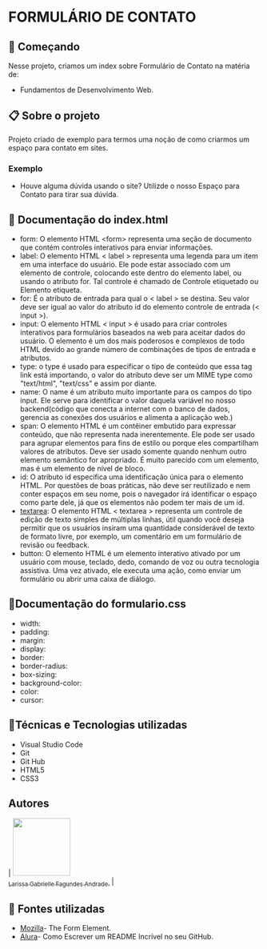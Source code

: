 # FORMULÁRIO DE CONTATO

## 🚀 Começando
Nesse projeto, criamos um index sobre Formulário de Contato na matéria de:
* Fundamentos de Desenvolvimento Web.

## 📋 Sobre o projeto
Projeto criado de exemplo para termos uma noção de como criarmos um espaço para contato em sites.
###  Exemplo
* Houve alguma dúvida usando o site? Utilizde o nosso Espaço para Contato para tirar sua dúvida.

## 📁 Documentação do index.html 
* form: O elemento HTML &lt;form&gt; representa uma seção de documento que contém controles interativos para enviar informações.
* label: O elemento HTML < label > representa uma legenda para um item em uma interface do usuário. Ele pode estar associado com um elemento de controle, colocando este dentro do elemento label, ou usando o atributo for. Tal controle é chamado de Controle etiquetado ou Elemento etiqueta.
* for:  É o atributo de entrada para qual o < label > se destina. Seu valor deve ser igual ao valor do atributo id do elemento controle de entrada (< input >).
* input: O elemento HTML < input > é usado para criar controles interativos para formulários baseados na web para aceitar dados do usuário. O elemento é um dos mais poderosos e complexos de todo HTML devido ao grande número de combinações de tipos de entrada e atributos.
* type:  o type é usado para especificar o tipo de conteúdo que essa tag link está importando, o valor do atributo deve ser um MIME type como "text/html", "text/css" e assim por diante.
* name: O name é um atributo muito importante para os campos do tipo input. Ele serve para identificar o valor daquela variável no nosso backend(código que conecta a internet com o banco de dados, gerencia as conexões dos usuários e alimenta a aplicação web.)
* span: O elemento HTML é um contêiner embutido para expressar conteúdo, que não representa nada inerentemente. Ele pode ser usado para agrupar elementos para fins de estilo ou porque eles compartilham valores de atributos. Deve ser usado somente quando nenhum outro elemento semântico for apropriado. É muito parecido com um elemento, mas é um elemento de nível de bloco.
* id: O atributo id especifica uma identificação única para o elemento HTML. Por questões de boas práticas, não deve ser reutilizado e nem conter espaços em seu nome, pois o navegador irá identificar o espaço como parte dele, já que os elementos não podem ter mais de um id.
* [textarea](https://developer.mozilla.org/en-US/docs/Web/HTML/Element/textarea): O elemento HTML < textarea > representa um controle de edição de texto simples de múltiplas linhas, útil quando você deseja permitir que os usuários insiram uma quantidade considerável de texto de formato livre, por exemplo, um comentário em um formulário de revisão ou feedback.
* button: O elemento HTML é um elemento interativo ativado por um usuário com mouse, teclado, dedo, comando de voz ou outra tecnologia assistiva. Uma vez ativado, ele executa uma ação, como enviar um formulário ou abrir uma caixa de diálogo.

##  📁Documentação do formulario.css
* width:
* padding:
* margin: 
* display:
* border:
* border-radius:
* box-sizing:
* background-color:
* color:
* cursor:


## 🔨Técnicas e Tecnologias utilizadas
* Visual Studio Code 
* Git
* Git Hub
* HTML5
* CSS3

## Autores
| [<img loading="lazy" src="eu.pjeg" width=115><br><sub>Larissa Gabrielle Fagundes Andrade.</sub>](https://github.com/gabriellefagundes) |

## 🚧 Fontes utilizadas
* [Mozilla](https://developer.mozilla.org/en-US/docs/Web/HTML/Element/form)- The Form Element.
* [Alura](https://www.alura.com.br/artigos/escrever-bom-readme)- Como Escrever um README Incrível no seu GitHub.